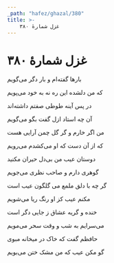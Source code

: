 ```yaml
---
_path: "hafez/ghazal/380"
title: >-
    غزل شمارهٔ ۳۸۰
---
```

# غزل شمارهٔ ۳۸۰

<div class="b" id="bn1"><div class="m1"><p>بارها گفته‌ام و بار دگر می‌گویم</p></div>
<div class="m2"><p>که من دلشده این ره نه به خود می‌پویم</p></div></div>
<div class="b" id="bn2"><div class="m1"><p>در پس آینه طوطی صفتم داشته‌اند</p></div>
<div class="m2"><p>آن چه استاد ازل گفت بگو می‌گویم</p></div></div>
<div class="b" id="bn3"><div class="m1"><p>من اگر خارم و گر گل چمن آرایی هست</p></div>
<div class="m2"><p>که از آن دست که او می‌کشدم می‌رویم</p></div></div>
<div class="b" id="bn4"><div class="m1"><p>دوستان عیب من بی‌دل حیران مکنید</p></div>
<div class="m2"><p>گوهری دارم و صاحب نظری می‌جویم</p></div></div>
<div class="b" id="bn5"><div class="m1"><p>گر چه با دلق ملمع می گلگون عیب است</p></div>
<div class="m2"><p>مکنم عیب کز او رنگ ریا می‌شویم</p></div></div>
<div class="b" id="bn6"><div class="m1"><p>خنده و گریه عشاق ز جایی دگر است</p></div>
<div class="m2"><p>می‌سرایم به شب و وقت سحر می‌مویم</p></div></div>
<div class="b" id="bn7"><div class="m1"><p>حافظم گفت که خاک در میخانه مبوی</p></div>
<div class="m2"><p>گو مکن عیب که من مشک ختن می‌بویم</p></div></div>
